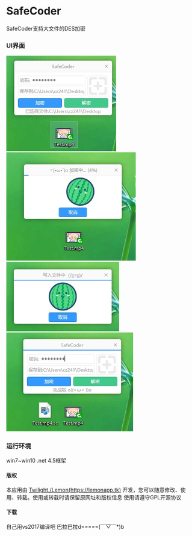 # SafeCoder
SafeCoder支持大文件的DES加密

### UI界面
![H](https://raw.githubusercontent.com/TwilightLemon/Data/master/sc1.jpg)
![H](https://raw.githubusercontent.com/TwilightLemon/Data/master/sc2.jpg)
![H](https://raw.githubusercontent.com/TwilightLemon/Data/master/sc3.jpg)
![H](https://raw.githubusercontent.com/TwilightLemon/Data/master/sc4.jpg)


### 运行环境
win7~win10 .net 4.5框架

#### 版权
本应用由 [Twilight./Lemon(https://lemonapp.tk)](https://lemonapp.tk) 开发，您可以随意修改、使用、转载。使用或转载时请保留原网址和版权信息
使用请遵守GPL开源协议

#### 下载
 自己用vs2017编译吧 巴拉巴拉d=====(￣▽￣*)b
